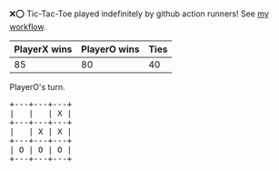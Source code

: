 :x::o: Tic-Tac-Toe played indefinitely by github action runners! See [my workflow](.github/workflows/play.yaml).

|PlayerX wins|PlayerO wins|Ties|
|-|-|-|
|85|80|40|

PlayerO's turn.

<pre>
+---+---+---+
|   |   | X |
+---+---+---+
|   | X | X |
+---+---+---+
| O | O | O |
+---+---+---+
</pre>
